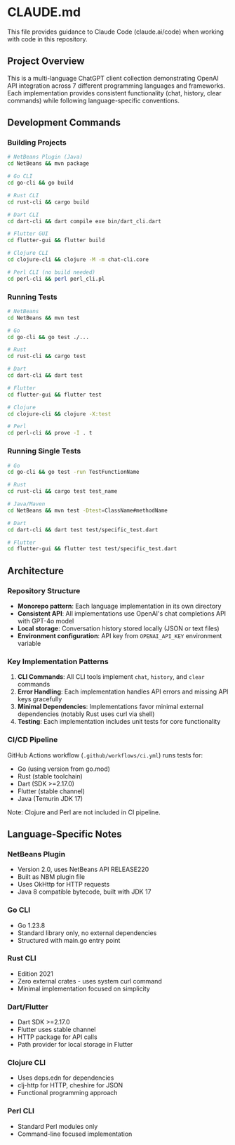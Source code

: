 # CLAUDE.md

This file provides guidance to Claude Code (claude.ai/code) when working with code in this repository.

## Project Overview

This is a multi-language ChatGPT client collection demonstrating OpenAI API integration across 7 different programming languages and frameworks. Each implementation provides consistent functionality (chat, history, clear commands) while following language-specific conventions.

## Development Commands

### Building Projects

```bash
# NetBeans Plugin (Java)
cd NetBeans && mvn package

# Go CLI
cd go-cli && go build

# Rust CLI
cd rust-cli && cargo build

# Dart CLI
cd dart-cli && dart compile exe bin/dart_cli.dart

# Flutter GUI
cd flutter-gui && flutter build

# Clojure CLI
cd clojure-cli && clojure -M -m chat-cli.core

# Perl CLI (no build needed)
cd perl-cli && perl perl_cli.pl
```

### Running Tests

```bash
# NetBeans
cd NetBeans && mvn test

# Go
cd go-cli && go test ./...

# Rust
cd rust-cli && cargo test

# Dart
cd dart-cli && dart test

# Flutter
cd flutter-gui && flutter test

# Clojure
cd clojure-cli && clojure -X:test

# Perl
cd perl-cli && prove -I . t
```

### Running Single Tests

```bash
# Go
cd go-cli && go test -run TestFunctionName

# Rust
cd rust-cli && cargo test test_name

# Java/Maven
cd NetBeans && mvn test -Dtest=ClassName#methodName

# Dart
cd dart-cli && dart test test/specific_test.dart

# Flutter
cd flutter-gui && flutter test test/specific_test.dart
```

## Architecture

### Repository Structure
- **Monorepo pattern**: Each language implementation in its own directory
- **Consistent API**: All implementations use OpenAI's chat completions API with GPT-4o model
- **Local storage**: Conversation history stored locally (JSON or text files)
- **Environment configuration**: API key from `OPENAI_API_KEY` environment variable

### Key Implementation Patterns
1. **CLI Commands**: All CLI tools implement `chat`, `history`, and `clear` commands
2. **Error Handling**: Each implementation handles API errors and missing API keys gracefully
3. **Minimal Dependencies**: Implementations favor minimal external dependencies (notably Rust uses curl via shell)
4. **Testing**: Each implementation includes unit tests for core functionality

### CI/CD Pipeline
GitHub Actions workflow (`.github/workflows/ci.yml`) runs tests for:
- Go (using version from go.mod)
- Rust (stable toolchain)
- Dart (SDK >=2.17.0)
- Flutter (stable channel)
- Java (Temurin JDK 17)

Note: Clojure and Perl are not included in CI pipeline.

## Language-Specific Notes

### NetBeans Plugin
- Version 2.0, uses NetBeans API RELEASE220
- Built as NBM plugin file
- Uses OkHttp for HTTP requests
- Java 8 compatible bytecode, built with JDK 17

### Go CLI
- Go 1.23.8
- Standard library only, no external dependencies
- Structured with main.go entry point

### Rust CLI
- Edition 2021
- Zero external crates - uses system curl command
- Minimal implementation focused on simplicity

### Dart/Flutter
- Dart SDK >=2.17.0
- Flutter uses stable channel
- HTTP package for API calls
- Path provider for local storage in Flutter

### Clojure CLI
- Uses deps.edn for dependencies
- clj-http for HTTP, cheshire for JSON
- Functional programming approach

### Perl CLI
- Standard Perl modules only
- Command-line focused implementation
